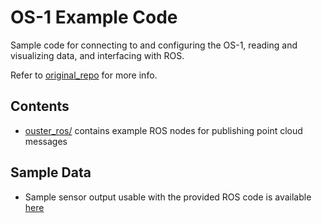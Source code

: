 # OS-1 Example Code
Sample code for connecting to and configuring the OS-1, reading and visualizing
data, and interfacing with ROS.

Refer to [original_repo](https://github.com/wilselby/ouster_example/tree/master/ouster_gazebo_plugins) for more info.

## Contents
* [ouster_ros/](ouster_ros/README.md) contains example ROS nodes for publishing point cloud messages

## Sample Data
* Sample sensor output usable with the provided ROS code is available
  [here](https://data.ouster.io/sample-data-1.10)

